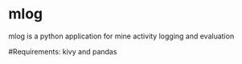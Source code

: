 # mlog
mlog is a python application for mine activity logging and evaluation

#Requirements:
kivy and pandas
